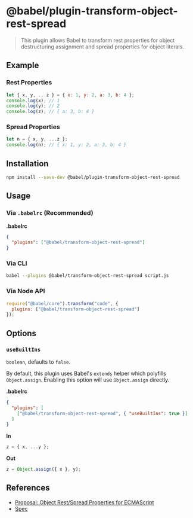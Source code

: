 # @babel/plugin-transform-object-rest-spread

> This plugin allows Babel to transform rest properties for object destructuring assignment and spread properties for object literals.

## Example

### Rest Properties

```js
let { x, y, ...z } = { x: 1, y: 2, a: 3, b: 4 };
console.log(x); // 1
console.log(y); // 2
console.log(z); // { a: 3, b: 4 }
```

### Spread Properties

```js
let n = { x, y, ...z };
console.log(n); // { x: 1, y: 2, a: 3, b: 4 }
```

## Installation

```sh
npm install --save-dev @babel/plugin-transform-object-rest-spread
```

## Usage

### Via `.babelrc` (Recommended)

**.babelrc**

```json
{
  "plugins": ["@babel/transform-object-rest-spread"]
}
```

### Via CLI

```sh
babel --plugins @babel/transform-object-rest-spread script.js
```

### Via Node API

```javascript
require("@babel/core").transform("code", {
  plugins: ["@babel/transform-object-rest-spread"]
});
```

## Options

### `useBuiltIns`

`boolean`, defaults to `false`.

By default, this plugin uses Babel's `extends` helper which polyfills `Object.assign`. Enabling this option will use `Object.assign` directly.

**.babelrc**

```json
{
  "plugins": [
    ["@babel/transform-object-rest-spread", { "useBuiltIns": true }]
  ]
}
```

**In**

```js
z = { x, ...y };
```

**Out**

```js
z = Object.assign({ x }, y);
```

## References

* [Proposal: Object Rest/Spread Properties for ECMAScript](https://github.com/sebmarkbage/ecmascript-rest-spread)
* [Spec](http://sebmarkbage.github.io/ecmascript-rest-spread)
